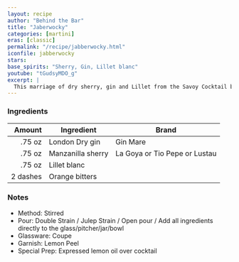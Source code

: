 ```yaml
---
layout: recipe
author: "Behind the Bar"
title: "Jaberwocky"
categories: [martini]
eras: [classic]
permalink: "/recipe/jabberwocky.html"
iconfile: jabberwocky
stars:
base_spirits: "Sherry, Gin, Lillet blanc"
youtube: "tGudsyMDO_g"
excerpt: |
  This marriage of dry sherry, gin and Lillet from the Savoy Cocktail book is a most refined and nuanced sipper.
---
```


### Ingredients

|   Amount | Ingredient        | Brand                         |
| -------: | ----------------- | ----------------------------- |
|   .75 oz | London Dry gin    | Gin Mare                      |
|   .75 oz | Manzanilla sherry | La Goya or Tio Pepe or Lustau |
|   .75 oz | Lillet blanc      |
| 2 dashes | Orange bitters    |

### Notes

- Method: Stirred
- Pour: Double Strain / Julep Strain / Open pour / Add all ingredients directly to the glass/pitcher/jar/bowl
- Glassware: Coupe
- Garnish: Lemon Peel
- Special Prep: Expressed lemon oil over cocktail
